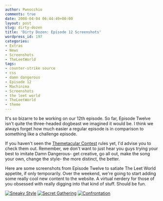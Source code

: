 ```yaml
---
author: Pwnocchio
comments: true
date: 2008-04-04 06:44:49+00:00
layout: post
slug: dirty-dozen
title: 'Dirty Dozen: Episode 12 Screenshots'
wordpress_id: 197
categories:
- Extras
- News
- Screenshots
- TheLeetWorld
tags:
- counter-strike source
- css
- damn dangerous
- Episode 12
- Machinima
- Screenshots
- the leet world
- TheLeetWorld
- theme
---
```


It's so bizarre to be working on our 12th episode. So far, Episode Twelve isn't quite the three-headed dogbeast we imagined it would be. I think we always forget how much easier a regular episode is in comparison to something like a challenge episode.

If you haven't seen the [Themetacular Contest](http://www.smoothfewfilms.com/about/contest/) rules yet, I'd advise you to check them out. Remember, we don't want to just hear you guys trying your best to imitate Damn Dangerous- get creative, go all out, make the song your own, change the style- the more distinct, the better.

Here are some screenshots from Episode Twelve to satiate The Leet World appetite, if only temporarily. Over the weekend, we're going to start adding some really cool new content to the website. A virtual nerdery for those of you obsessed with really digging into that kind of stuff. Should be fun.

[![Sneaky Style](http://www.smoothfewfilms.com/wp-content/uploads/2008/04/tlw112screenie01-128x72.jpg)](http://www.smoothfewfilms.com/wp-content/uploads/2008/04/tlw112screenie01.jpg) [![Secret Gathering](http://www.smoothfewfilms.com/wp-content/uploads/2008/04/tlw112screenie02-128x72.jpg)](http://www.smoothfewfilms.com/wp-content/uploads/2008/04/tlw112screenie02.jpg) [![Confrontation](http://www.smoothfewfilms.com/wp-content/uploads/2008/04/tlw112screenie03-128x72.jpg)](http://www.smoothfewfilms.com/wp-content/uploads/2008/04/tlw112screenie03.jpg)
